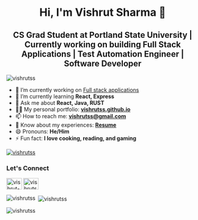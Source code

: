 <h1 align="center">Hi, I'm Vishrut Sharma 👋 </h1>
<h2 align="center">CS Grad Student at Portland State University | Currently working on building Full Stack Applications | Test Automation Engineer | Software Developer</h2>
<p align="left"> <img src="https://komarev.com/ghpvc/?username=vishrutss&label=Profile%20views&color=0e75b6&style=flat" alt="vishrutss" /> </p>

- 🔭 I’m currently working on [Full stack applications](https://github.com/vishrutss/react-chat-app)
- 🌱 I’m currently learning **React, Express**
- 💬 Ask me about **React, Java, RUST**
- 👨‍💻 My personal portfolio: **[vishrutss.github.io](https://vishrutss.github.io/)**
- 📫 How to reach me: **vishrutss@gmail.com**
- 📄 Know about my experiences: **[Resume](https://vishrutss.github.io/static/media/Resume.d2dacbee.pdf)**
- 😄 Pronouns: **He/Him**
- ⚡ Fun fact: **I love cooking, reading, and gaming**

<p align="left"> <a href="https://github.com/ryo-ma/github-profile-trophy"><img src="https://github-profile-trophy.vercel.app/?username=vishrutss&theme=onedark" alt="vishrutss" /></a> </p>

<h3 align="left">Let's Connect</h3>
<p align="left">
<a href="https://www.linkedin.com/in/vishrut-sharma-8703b0113/" target="blank"><img align="center" src="https://raw.githubusercontent.com/rahuldkjain/github-profile-readme-generator/master/src/images/icons/Social/linked-in-alt.svg" alt="vishrut-sharma-8703b0113" height="30" width="40" /></a>
<a href="https://leetcode.com/vishrutss/" target="blank"><img align="center" src="https://raw.githubusercontent.com/rahuldkjain/github-profile-readme-generator/master/src/images/icons/Social/leet-code.svg" alt="vishrutss" height="30" width="40" /></a>
</p>

<p><img align="left" src="https://github-readme-stats.vercel.app/api/top-langs?username=vishrutss&show_icons=true&theme=dark&locale=en&layout=compact" alt="vishrutss" /></p>

<p>&nbsp;<img align="center" src="https://github-readme-stats.vercel.app/api?username=vishrutss&show_icons=true&theme=dark&locale=en" alt="vishrutss" /></p>

<p><img align="center" src="https://github-readme-streak-stats.herokuapp.com/?user=vishrutss&theme=dark" alt="vishrutss" /></p>
